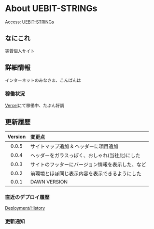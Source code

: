 # About UEBIT-STRINGs
Access: [UEBIT-STRINGs](https://uebit.tk)
## なにこれ
実質個人サイト
## 詳細情報
インターネットのみなさま、こんばんは
### 稼働状況
[Vercel](https://vercel.com)にて稼働中、たぶん好調
## 更新履歴
|Version|変更点|
|:-:|:-|
|0.0.5|サイトマップ追加 & ヘッダーに項目追加|
|0.0.4|ヘッダーをガラスっぽく、おしゃれ(当社比)にした|
|0.0.3|サイトのフッターにバージョン情報を表示した、など|
|0.0.2|前環境とほぼ同じ表示内容を表示できるようにした|
|0.0.1|DAWN VERSION|
### 直近のデプロイ履歴
[Deployment/History](https://github.com/STr3292/UEBIT-STRINGs/deployments/activity_log?environment=Production)
### 更新通知
